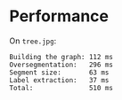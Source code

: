 # Performance

On `tree.jpg`:

```
Building the graph: 112 ms
Oversegmentation:   296 ms
Segment size:       63 ms
Label extraction:   37 ms
Total:              510 ms
```
